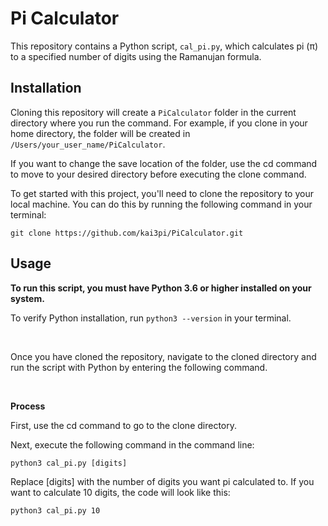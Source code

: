 # Pi Calculator
This repository contains a Python script, `cal_pi.py`, which calculates pi (π) to a specified number of digits using the Ramanujan formula.



## Installation

Cloning this repository will create a `PiCalculator` folder in the current directory where you run the command.
For example, if you clone in your home directory, the folder will be created in 
`/Users/your_user_name/PiCalculator`.

If you want to change the save location of the folder, use the cd command to move to your desired directory before executing the clone command.


To get started with this project, you'll need to clone the repository to your local machine. You can do this by running the following command in your terminal:

``` copy
git clone https://github.com/kai3pi/PiCalculator.git
```



## Usage
__To run this script, you must have Python 3.6 or higher installed on your system.__

To verify Python installation, run `python3 --version` in your terminal.

<br>

Once you have cloned the repository, navigate to the cloned directory and run the script with Python by entering the following command.

<br>

__Process__


First, use the cd command to go to the clone directory.

Next, execute the following command in the command line:

``` copy
python3 cal_pi.py [digits]
```

Replace [digits] with the number of digits you want pi calculated to.
If you want to calculate 10 digits, the code will look like this:

``` copy
python3 cal_pi.py 10
```
